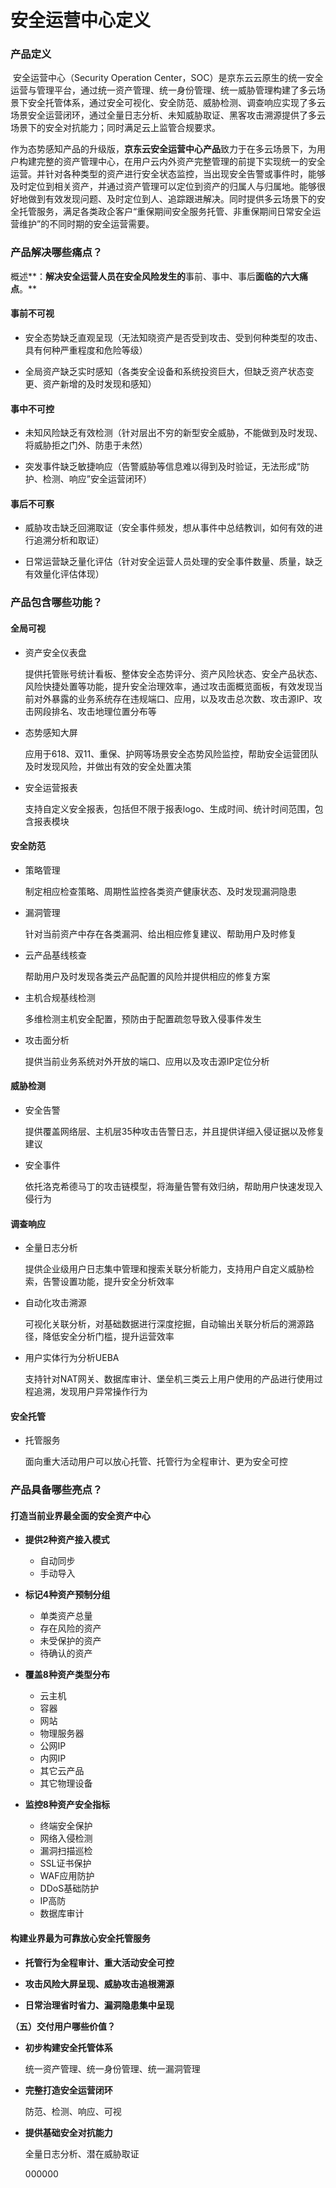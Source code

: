 # 安全运营中心定义 

### 产品定义

​		安全运营中心（Security Operation Center，SOC）是京东云云原生的统一安全运营与管理平台，通过统一资产管理、统一身份管理、统一威胁管理构建了多云场景下安全托管体系，通过安全可视化、安全防范、威胁检测、调查响应实现了多云场景安全运营闭环，通过全量日志分析、未知威胁取证、黑客攻击溯源提供了多云场景下的安全对抗能力；同时满足云上监管合规要求。

​		作为态势感知产品的升级版，**京东云安全运营中心产品**致力于在多云场景下，为用户构建完整的资产管理中心，在用户云内外资产完整管理的前提下实现统一的安全运营。并针对各种类型的资产进行安全状态监控，当出现安全告警或事件时，能够及时定位到相关资产，并通过资产管理可以定位到资产的归属人与归属地。能够很好地做到有效发现问题、及时定位到人、追踪跟进解决。同时提供多云场景下的安全托管服务，满足各类政企客户“重保期间安全服务托管、非重保期间日常安全运营维护”的不同时期的安全运营需要。

### **产品解决哪些痛点？**

概述**：**解决安全运营人员在安全风险发生的**事前、事中、事后**面临的六大痛点**。**

#### 事前不可视

- 安全态势缺乏直观呈现（无法知晓资产是否受到攻击、受到何种类型的攻击、具有何种严重程度和危险等级）

- 全局资产缺乏实时感知（各类安全设备和系统投资巨大，但缺乏资产状态变更、资产新增的及时发现和感知）

#### **事中不可控**

- 未知风险缺乏有效检测（针对层出不穷的新型安全威胁，不能做到及时发现、将威胁拒之门外、防患于未然）

- 突发事件缺乏敏捷响应（告警威胁等信息难以得到及时验证，无法形成“防护、检测、响应”安全运营闭环）

#### **事后不可察**

- 威胁攻击缺乏回溯取证（安全事件频发，想从事件中总结教训，如何有效的进行追溯分析和取证）

- 日常运营缺乏量化评估（针对安全运营人员处理的安全事件数量、质量，缺乏有效量化评估体现）

### **产品包含哪些功能？**

#### **全局可视**

- 资产安全仪表盘

  提供托管账号统计看板、整体安全态势评分、资产风险状态、安全产品状态、风险快捷处置等功能，提升安全治理效率，通过攻击面概览面板，有效发现当前对外暴露的业务系统存在违规端口、应用，以及攻击总次数、攻击源IP、攻击网段排名、攻击地理位置分布等

- 态势感知大屏

  应用于618、双11、重保、护网等场景安全态势风险监控，帮助安全运营团队及时发现风险，并做出有效的安全处置决策

- 安全运营报表

  支持自定义安全报表，包括但不限于报表logo、生成时间、统计时间范围，包含报表模块

#### **安全防范**

- 策略管理

  制定相应检查策略、周期性监控各类资产健康状态、及时发现漏洞隐患

- 漏洞管理

  针对当前资产中存在各类漏洞、给出相应修复建议、帮助用户及时修复

- 云产品基线核查

  帮助用户及时发现各类云产品配置的风险并提供相应的修复方案

- 主机合规基线检测

  多维检测主机安全配置，预防由于配置疏忽导致入侵事件发生
  
- 攻击面分析

  提供当前业务系统对外开放的端口、应用以及攻击源IP定位分析

#### **威胁检测**

- 安全告警

  提供覆盖网络层、主机层35种攻击告警日志，并且提供详细入侵证据以及修复建议

- 安全事件

  依托洛克希德马丁的攻击链模型，将海量告警有效归纳，帮助用户快速发现入侵行为

#### **调查响应**

- 全量日志分析

  提供企业级用户日志集中管理和搜索关联分析能力，支持用户自定义威胁检索，告警设置功能，提升安全分析效率

- 自动化攻击溯源

  可视化关联分析，对基础数据进行深度挖掘，自动输出关联分析后的溯源路径，降低安全分析门槛，提升运营效率
  
- 用户实体行为分析UEBA

  支持针对NAT网关、数据库审计、堡垒机三类云上用户使用的产品进行使用过程追溯，发现用户异常操作行为


#### **安全托管**

- 托管服务

  面向重大活动用户可以放心托管、托管行为全程审计、更为安全可控

### **产品具备哪些亮点？**

#### **打造当前业界最全面的安全资产中心**

- **提供2种资产接入模式**
  - 自动同步
  - 手动导入

- **标记4种资产预制分组**
  - 单类资产总量
  - 存在风险的资产
  - 未受保护的资产
  - 待确认的资产
- **覆盖8种资产类型分布**
  - 云主机
  - 容器
  - 网站
  - 物理服务器
  - 公网IP
  - 内网IP
  - 其它云产品
  - 其它物理设备
- **监控8种资产安全指标**
  - 终端安全保护
  - 网络入侵检测
  - 漏洞扫描巡检
  - SSL证书保护
  - WAF应用防护
  - DDoS基础防护
  - IP高防
  - 数据库审计

#### **构建业界最为可靠放心安全托管服务**

- **托管行为全程审计、重大活动安全可控**

- **攻击风险大屏呈现、威胁攻击追根溯源**

- **日常治理省时省力、漏洞隐患集中呈现**

**（五）交付用户哪些价值？**

- **初步构建安全托管体系**

  统一资产管理、统一身份管理、统一漏洞管理

- **完整打造安全运营闭环**

  防范、检测、响应、可视

- **提供基础安全对抗能力**

  全量日志分析、潜在威胁取证
  
  000000